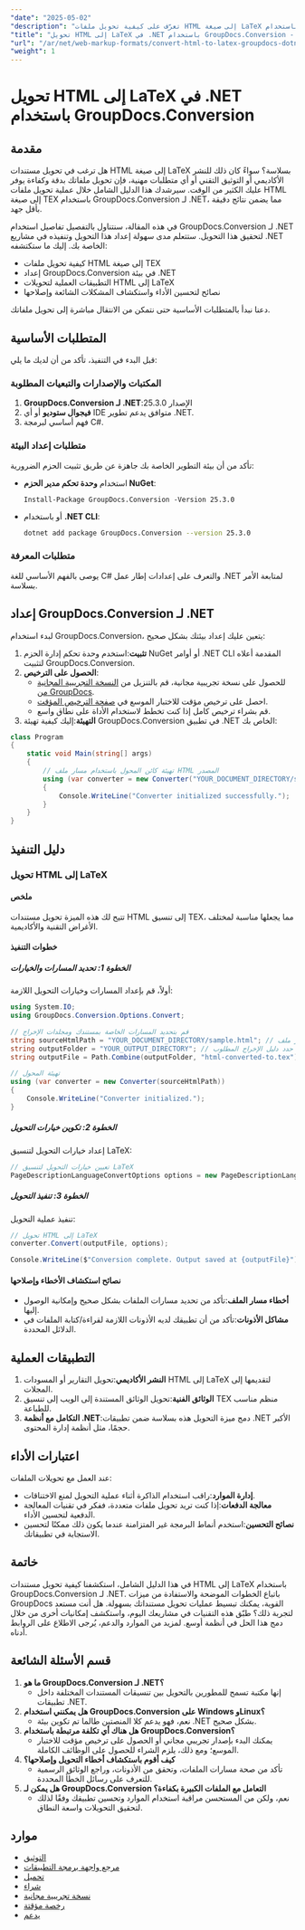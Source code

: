 ```yaml
---
"date": "2025-05-02"
"description": "تعرّف على كيفية تحويل ملفات HTML إلى صيغة LaTeX بسلاسة باستخدام GroupDocs.Conversion لـ .NET. اتبع هذا الدليل لتحقيق نتائج دقيقة وفعّالة."
"title": "تحويل HTML إلى LaTeX في .NET باستخدام GroupDocs.Conversion - دليل شامل"
"url": "/ar/net/web-markup-formats/convert-html-to-latex-groupdocs-dotnet/"
"weight": 1
---
```


# تحويل HTML إلى LaTeX في .NET باستخدام GroupDocs.Conversion
## مقدمة
هل ترغب في تحويل مستندات HTML إلى صيغة LaTeX بسلاسة؟ سواءً كان ذلك للنشر الأكاديمي أو التوثيق التقني أو أي متطلبات مهنية، فإن تحويل ملفاتك بدقة وكفاءة يوفر عليك الكثير من الوقت. سيرشدك هذا الدليل الشامل خلال عملية تحويل ملفات HTML إلى صيغة TEX باستخدام GroupDocs.Conversion لـ .NET، مما يضمن نتائج دقيقة بأقل جهد.

في هذه المقالة، سنتناول بالتفصيل تفاصيل استخدام GroupDocs.Conversion لـ .NET لتحقيق هذا التحويل. ستتعلم مدى سهولة إعداد هذا التحويل وتنفيذه في مشاريع .NET الخاصة بك. إليك ما ستكتشفه:
- كيفية تحويل ملفات HTML إلى صيغة TEX
- إعداد GroupDocs.Conversion في بيئة .NET
- التطبيقات العملية لتحويلات HTML إلى LaTeX
- نصائح لتحسين الأداء واستكشاف المشكلات الشائعة وإصلاحها

دعنا نبدأ بالمتطلبات الأساسية حتى نتمكن من الانتقال مباشرة إلى تحويل ملفاتك.
## المتطلبات الأساسية
قبل البدء في التنفيذ، تأكد من أن لديك ما يلي:
### المكتبات والإصدارات والتبعيات المطلوبة
1. **GroupDocs.Conversion لـ .NET**:الإصدار 25.3.0
2. **فيجوال ستوديو** أو أي IDE متوافق يدعم تطوير .NET.
3. فهم أساسي لبرمجة C#.

### متطلبات إعداد البيئة
تأكد من أن بيئة التطوير الخاصة بك جاهزة عن طريق تثبيت الحزم الضرورية:
- استخدام **وحدة تحكم مدير الحزم NuGet**:
  ```shell
  Install-Package GroupDocs.Conversion -Version 25.3.0
  ```

- أو باستخدام **.NET CLI**:
  ```bash
  dotnet add package GroupDocs.Conversion --version 25.3.0
  ```

### متطلبات المعرفة
يوصى بالفهم الأساسي للغة C# والتعرف على إعدادات إطار عمل .NET لمتابعة الأمر بسلاسة.
## إعداد GroupDocs.Conversion لـ .NET
لبدء استخدام GroupDocs.Conversion، يتعين عليك إعداد بيئتك بشكل صحيح:
1. **تثبيت**:استخدم وحدة تحكم إدارة الحزم NuGet أو أوامر .NET CLI المقدمة أعلاه لتثبيت GroupDocs.Conversion.
2. **الحصول على الترخيص**:
   - للحصول على نسخة تجريبية مجانية، قم بالتنزيل من [النسخة التجريبية المجانية من GroupDocs](https://releases.groupdocs.com/conversion/net/).
   - احصل على ترخيص مؤقت للاختبار الموسع في [صفحة الترخيص المؤقت](https://purchase.groupdocs.com/temporary-license/).
   - قم بشراء ترخيص كامل إذا كنت تخطط لاستخدام الأداة على نطاق واسع.
3. **التهيئة**:إليك كيفية تهيئة GroupDocs.Conversion في تطبيق .NET الخاص بك:

```csharp
class Program
{
    static void Main(string[] args)
    {
        // تهيئة كائن المحول باستخدام مسار ملف HTML المصدر
        using (var converter = new Converter("YOUR_DOCUMENT_DIRECTORY/sample.html"))
        {
            Console.WriteLine("Converter initialized successfully.");
        }
    }
}
```
## دليل التنفيذ
### تحويل HTML إلى LaTeX
#### ملخص
تتيح لك هذه الميزة تحويل مستندات HTML إلى تنسيق TEX، مما يجعلها مناسبة لمختلف الأغراض التقنية والأكاديمية.
#### خطوات التنفيذ
##### الخطوة 1: تحديد المسارات والخيارات
أولاً، قم بإعداد المسارات وخيارات التحويل اللازمة:

```csharp
using System.IO;
using GroupDocs.Conversion.Options.Convert;

// قم بتحديد المسارات الخاصة بمستندك ومجلدات الإخراج
string sourceHtmlPath = "YOUR_DOCUMENT_DIRECTORY/sample.html"; // استبداله بمسار ملف HTML الفعلي
string outputFolder = "YOUR_OUTPUT_DIRECTORY"; // حدد دليل الإخراج المطلوب
string outputFile = Path.Combine(outputFolder, "html-converted-to.tex");

// تهيئة المحول
using (var converter = new Converter(sourceHtmlPath))
{
    Console.WriteLine("Converter initialized.");
}
```
##### الخطوة 2: تكوين خيارات التحويل
إعداد خيارات التحويل لتنسيق LaTeX:

```csharp
// تعيين خيارات التحويل لتنسيق LaTeX
PageDescriptionLanguageConvertOptions options = new PageDescriptionLanguageConvertOptions { Format = GroupDocs.Conversion.FileTypes.PageDescriptionLanguageFileType.Tex };
```
##### الخطوة 3: تنفيذ التحويل
تنفيذ عملية التحويل:

```csharp
// تحويل HTML إلى LaTeX
converter.Convert(outputFile, options);

Console.WriteLine($"Conversion complete. Output saved at {outputFile}");
```
#### نصائح استكشاف الأخطاء وإصلاحها
- **أخطاء مسار الملف**:تأكد من تحديد مسارات الملفات بشكل صحيح وإمكانية الوصول إليها.
- **مشاكل الأذونات**:تأكد من أن تطبيقك لديه الأذونات اللازمة لقراءة/كتابة الملفات في الدلائل المحددة.
## التطبيقات العملية
1. **النشر الأكاديمي**:تحويل التقارير أو المسودات HTML إلى LaTeX لتقديمها إلى المجلات.
2. **الوثائق الفنية**:تحويل الوثائق المستندة إلى الويب إلى تنسيق TEX منظم مناسب للطباعة.
3. **التكامل مع أنظمة .NET**:دمج ميزة التحويل هذه بسلاسة ضمن تطبيقات .NET الأكبر حجمًا، مثل أنظمة إدارة المحتوى.
## اعتبارات الأداء
عند العمل مع تحويلات الملفات:
- **إدارة الموارد**:راقب استخدام الذاكرة أثناء عملية التحويل لمنع الاختناقات.
- **معالجة الدفعات**:إذا كنت تريد تحويل ملفات متعددة، ففكر في تقنيات المعالجة الدفعية لتحسين الأداء.
- **نصائح التحسين**:استخدم أنماط البرمجة غير المتزامنة عندما يكون ذلك ممكنًا لتحسين الاستجابة في تطبيقاتك.
## خاتمة
في هذا الدليل الشامل، استكشفنا كيفية تحويل مستندات HTML إلى LaTeX باستخدام GroupDocs.Conversion لـ .NET. باتباع الخطوات الموضحة والاستفادة من ميزات GroupDocs القوية، يمكنك تبسيط عمليات تحويل مستنداتك بسهولة.
هل أنت مستعد لتجربة ذلك؟ طبّق هذه التقنيات في مشاريعك اليوم، واستكشف إمكانيات أخرى من خلال دمج هذا الحل في أنظمة أوسع. لمزيد من الموارد والدعم، يُرجى الاطلاع على الروابط أدناه.
## قسم الأسئلة الشائعة
1. **ما هو GroupDocs.Conversion لـ .NET؟**
   - إنها مكتبة تسمح للمطورين بالتحويل بين تنسيقات المستندات المختلفة داخل تطبيقات .NET.
2. **هل يمكنني استخدام GroupDocs.Conversion على Windows وLinux؟**
   - نعم، فهو يدعم كلا المنصتين طالما تم تكوين بيئة .NET بشكل صحيح.
3. **هل هناك أي تكلفة مرتبطة باستخدام GroupDocs.Conversion؟**
   - يمكنك البدء بإصدار تجريبي مجاني أو الحصول على ترخيص مؤقت للاختبار الموسع؛ ومع ذلك، يلزم الشراء للحصول على الوظائف الكاملة.
4. **كيف أقوم باستكشاف أخطاء التحويل وإصلاحها؟**
   - تأكد من صحة مسارات الملفات، وتحقق من الأذونات، وراجع الوثائق الرسمية للتعرف على رسائل الخطأ المحددة.
5. **هل يمكن لـ GroupDocs.Conversion التعامل مع الملفات الكبيرة بكفاءة؟**
   - نعم، ولكن من المستحسن مراقبة استخدام الموارد وتحسين تطبيقك وفقًا لذلك لتحقيق التحويلات واسعة النطاق.
## موارد
- [التوثيق](https://docs.groupdocs.com/conversion/net/)
- [مرجع واجهة برمجة التطبيقات](https://reference.groupdocs.com/conversion/net/)
- [تحميل](https://releases.groupdocs.com/conversion/net/)
- [شراء](https://purchase.groupdocs.com/buy)
- [نسخة تجريبية مجانية](https://releases.groupdocs.com/conversion/net/)
- [رخصة مؤقتة](https://purchase.groupdocs.com/temporary-license/)
- [يدعم](https://forum.groupdocs.com/c/conversion/10)